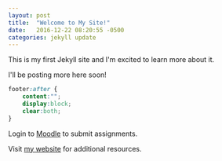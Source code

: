 ```yaml
---
layout: post
title:  "Welcome to My Site!"
date:   2016-12-22 08:20:55 -0500
categories: jekyll update
---
```


This is my first Jekyll site and I'm excited to learn more about it.

I'll be posting more here soon!


```css
footer:after {
    content:"";
    display:block;
    clear:both;
}
```

Login to [Moodle][moodle] to submit assignments.

Visit [my website][ps] for additional resources.

[moodle]: http://moodle.cedarville.edu
[ps]: http://philschanely.com